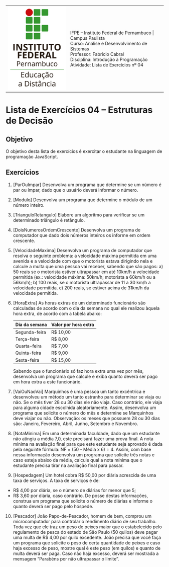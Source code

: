 
<table>
  <thead>
  </thead>
  <tbody>
    <tr>
      <td>
        <img src="logotipo-ead-mini.png">
      </td>
      <td>
IFPE – Instituto Federal de Pernambuco | Campus Paulista<br/>
Curso: Análise e Desenvolvimento de Sistemas<br/>
Professor: Fabrício Cabral <fabricio.cabral@ead.ifpe.edu.br><br/>
Disciplina: Introdução à Programação<br/>
Atividade: Lista de Exercícios nº 04
      </td>
    </tr>
  </tbody>
</table>

# Lista de Exercícios 04 – Estruturas de Decisão

## Objetivo

O objetivo desta lista de exercícios é exercitar o estudante na linguagem de programação JavaScript.

## Exercícios

1. [ParOuImpar] Desenvolva um programa que determine se um número é par ou ímpar, dado que o usuário deverá informar o número.

2. [Modulo] Desenvolva um programa que determine o módulo de um número inteiro.

3. [TrianguloRetangulo] Elabore um algoritmo para verificar se um determinado triângulo é retângulo.

4. [DoisNumerosOrdemCrescente] Desenvolva um programa de computador que dado dois números inteiros os informe em ordem crescente.

5. [VelocidadeMaxima] Desenvolva um programa de computador que resolva o seguinte problema: a velocidade máxima permitida em uma avenida e a velocidade com que o motorista estava dirigindo nela e calcule a multa que uma pessoa vai receber, sabendo que são pagos: a) 50 reais se o motorista estiver ultrapassar em até 10km/h a velocidade permitida (ex.: velocidade máxima: 50km/h; motorista a 60km/h ou a 56km/h); b) 100 reais, se o motorista ultrapassar de 11 a 30 km/h a velocidade permitida. c) 200 reais, se estiver acima de 31km/h da velocidade permitida.

6. [HoraExtra] As horas extras de um determinado funcionário são calculadas de acordo com o dia da semana no qual ele realizou àquela hora extra, de acordo com a tabela abaixo:
   
   Dia da semana | Valor por hora extra
   --------------|----------------------
   Segunda-feira |   R$ 10,00
   Terça-feira   |   R$ 8,00
   Quarta-feira  |   R$ 7,00
   Quinta-feira  |   R$ 9,00
   Sexta-feira   |   R$ 15,00

   Sabendo que o funcionário só faz hora extra uma vez por mês, desenvolva um programa que calcule e exiba quanto deverá ser pago em hora extra a este funcionário.

7. [VaiOuNaoVai] Marquinhos é uma pessoa um tanto excêntrica e desenvolveu um método um tanto estranho para determinar se viaja ou não. Se o mês tiver 28 ou 30 dias ele não viaja. Caso contrário, ele viaja para alguma cidade escolhida aleatoriamente. Assim, desenvolva um programa que solicite o número do mês e determine se Marquinhos deve viajar ou não.
Observação: os meses que possuem 28 ou 30 dias são: Janeiro, Fevereiro, Abril, Junho, Setembro e Novembro.

8. [NotaMinima] Em uma determinada faculdade, dado que um estudante não atingiu a média 7,0, este precisará fazer uma prova final. A nota mínima na avaliação final para que este estudante seja aprovado é dada pela seguinte fórmula: NF = (50 - Média x 6) ÷ 4. Assim, com base nessa informação desenvolva um programa que solicite três notas e caso esteja abaixo da média, calcule qual a nota mínima que o estudante precisa tirar na avaliação final para passar.

9. [Hospedagem] Um hotel cobra R$ 50,00 por diária acrescida de uma taxa de serviços. A taxa de serviços é de:
  - R$ 4,00 por diária, se o número de diárias for menor que 5;
  - R$ 3,60 por diária, caso contrário.
De posse destas informações, construa um programa que solicite o número de diárias e informe o quanto deverá ser pago pelo hóspede.

10. [Pescador] João Papo-de-Pescador, homem de bem, comprou um microcomputador para controlar o rendimento diário de seu trabalho. Toda vez que ele traz um peso de peixes maior que o estabelecido pelo regulamento de pesca do estado de São Paulo (50 quilos) deve pagar uma multa de R$ 4,00 por quilo excedente. João precisa que você faça um programa que solicite o peso de certa quantidade de peixes e caso haja excesso de peso, mostre qual é este peso (em quilos) e quanto de multa deverá ser paga. Caso não haja excesso, deverá ser mostrada a mensagem “Parabéns por não ultrapassar o limite”.

